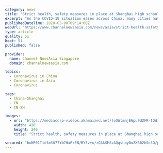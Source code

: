 ```yaml
---
category: news
title: "Strict health, safety measures in place at Shanghai high school as COVID-19 situation eases | Video"
excerpt: "As the COVID-19 situation eases across China, many cities have implemented staggered school returns, heeding President Xi Jinping’s call to “resume production and normal life in an orderly way”. Linette Lim looks at how one public school has reopened with strict health and safety measures in place."
publishedDateTime: 2020-05-08T09:14:00Z
webUrl: "https://www.channelnewsasia.com/news/asia/strict-health-safety-measures-in-place-at-shanghai-high-school-12715352"
type: article
quality: 51
heat: 51
published: false

provider:
  name: Channel NewsAsia Singapore
  domain: channelnewsasia.com

topics:
  - Coronavirus in China
  - Coronavirus in Asia
  - Coronavirus

tags:
  - China-Shanghai
  - CN
  - CN-SH

images:
  - url: "https://mediacorp-videos.akamaized.net/loOWtmajE6pu9d2FR-1QdiVpL14g6hth/yeOkC802fbC1__xn4xMDoxOmFkOxyVqc"
    width: 426
    height: 240
    title: "Strict health, safety measures in place at Shanghai high school as COVID-19 situation eases | Video"

secured: "huHP01Tid5mS677Yb7HxPrEN/RY5v+u/zQAkSM8zAQqsLby8o2XS02bSe5O/pW3ke8glgX16reYFz9YbAYA5AtPjtf/AWlts5g5Uhf2X/txSi3BOm4KXHJHBt8phleqqJ8NB7NZiw9CCpSaSEQ9RwtJVhUbfdoboESdBk5BJeWutPXZRi3vA1YZbOosQ8CUJhZfNfADgnQtATytpWfL8yLq9Obfw0VcIGXkY7eKt+eYNp+C6PHkyk5GRtaeHsaAO1qcqZ1bIDOnl+HBUXEasz4g5ECt7bvcT4cSTywHTN3Ohh2vhqstsxopjeBsCYwEo;PNPmwVynsTFFCy7PW0eGfQ=="
---
```


